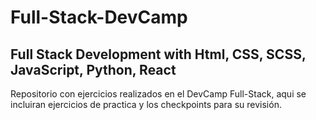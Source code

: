 # Full-Stack-DevCamp
## Full Stack Development with Html, CSS, SCSS, JavaScript, Python, React
Repositorio con ejercicios realizados en el DevCamp Full-Stack, aqui se incluiran ejercicios de practica y los checkpoints para su revisión.
